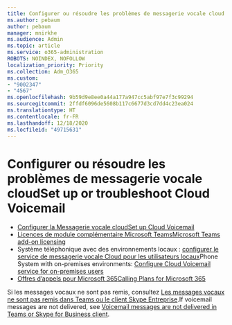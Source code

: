 ```yaml
---
title: Configurer ou résoudre les problèmes de messagerie vocale cloud
ms.author: pebaum
author: pebaum
manager: mnirkhe
ms.audience: Admin
ms.topic: article
ms.service: o365-administration
ROBOTS: NOINDEX, NOFOLLOW
localization_priority: Priority
ms.collection: Adm_O365
ms.custom:
- "9002347"
- "4567"
ms.openlocfilehash: 9b59d9e8ee0a44a177a947cc5abf97e7f3c99294
ms.sourcegitcommit: 2ffdf6096de5608b117c6677d3cd7dd4c23ea024
ms.translationtype: HT
ms.contentlocale: fr-FR
ms.lasthandoff: 12/18/2020
ms.locfileid: "49715631"
---
```

# <a name="set-up-or-troubleshoot-cloud-voicemail"></a><span data-ttu-id="c7b67-102">Configurer ou résoudre les problèmes de messagerie vocale cloud</span><span class="sxs-lookup"><span data-stu-id="c7b67-102">Set up or troubleshoot Cloud Voicemail</span></span>

- [<span data-ttu-id="c7b67-103">Configurer la Messagerie vocale cloud</span><span class="sxs-lookup"><span data-stu-id="c7b67-103">Set up Cloud Voicemail</span></span>](https://docs.microsoft.com/microsoftteams/set-up-phone-system-voicemail) 
- [<span data-ttu-id="c7b67-104">Licences de module complémentaire Microsoft Teams</span><span class="sxs-lookup"><span data-stu-id="c7b67-104">Microsoft Teams add-on licensing</span></span>](https://docs.microsoft.com/microsoftteams/teams-add-on-licensing/microsoft-teams-add-on-licensing) 
- <span data-ttu-id="c7b67-105">Système téléphonique avec des environnements locaux : [configurer le service de messagerie vocale Cloud pour les utilisateurs locaux](https://docs.microsoft.com/skypeforbusiness/hybrid/configure-cloud-voicemail)</span><span class="sxs-lookup"><span data-stu-id="c7b67-105">Phone System with on-premises environments: [Configure Cloud Voicemail service for on-premises users](https://docs.microsoft.com/skypeforbusiness/hybrid/configure-cloud-voicemail)</span></span> 
- [<span data-ttu-id="c7b67-106">Offres d’appels pour Microsoft 365</span><span class="sxs-lookup"><span data-stu-id="c7b67-106">Calling Plans for Microsoft 365</span></span>](https://docs.microsoft.com//microsoftteams/calling-plans-for-office-365) 

<span data-ttu-id="c7b67-107">Si les messages vocaux ne sont pas remis, consultez [Les messages vocaux ne sont pas remis dans Teams ou le client Skype Entreprise](https://docs.microsoft.com/SkypeForBusiness/troubleshoot/hybrid-phone-system/voicemails-not-delivered).</span><span class="sxs-lookup"><span data-stu-id="c7b67-107">If voicemail messages are not delivered, see [Voicemail messages are not delivered in Teams or Skype for Business client](https://docs.microsoft.com/SkypeForBusiness/troubleshoot/hybrid-phone-system/voicemails-not-delivered).</span></span>